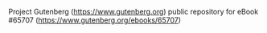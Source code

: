 Project Gutenberg (https://www.gutenberg.org) public repository for eBook #65707 (https://www.gutenberg.org/ebooks/65707)
